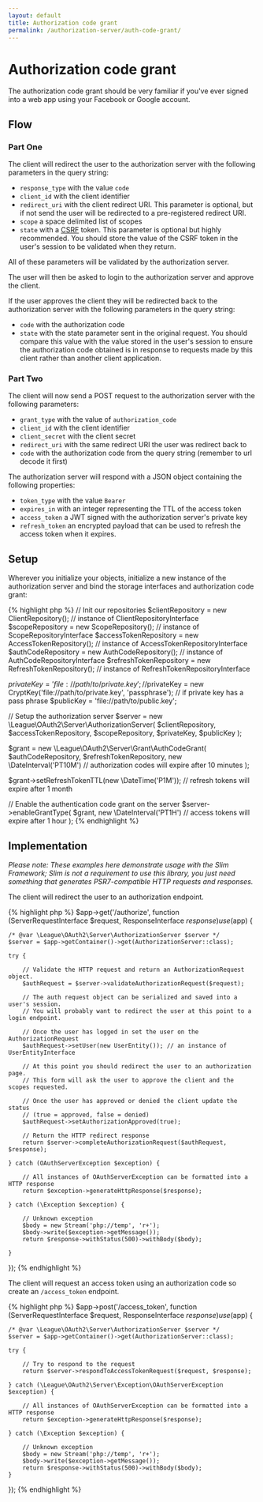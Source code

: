 ```yaml
---
layout: default
title: Authorization code grant
permalink: /authorization-server/auth-code-grant/
---
```


# Authorization code grant

The authorization code grant should be very familiar if you've ever signed into a web app using your Facebook or Google account.

## Flow

### Part One

The client will redirect the user to the authorization server with the following parameters in the query string:

* `response_type` with the value `code`
* `client_id` with the client identifier
* `redirect_uri` with the client redirect URI. This parameter is optional, but if not send the user will be redirected to a pre-registered redirect URI.
* `scope` a space delimited list of scopes
* `state` with a [CSRF](https://en.wikipedia.org/wiki/Cross-site_request_forgery) token. This parameter is optional but highly recommended. You should store the value of the CSRF token in the user's session to be validated when they return.

All of these parameters will be validated by the authorization server.

The user will then be asked to login to the authorization server and approve the client.

If the user approves the client they will be redirected back to the authorization server with the following parameters in the query string:

* `code` with the authorization code
* `state` with the state parameter sent in the original request. You should compare this value with the value stored in the user's session to ensure the authorization code obtained is in response to requests made by this client rather than another client application.

### Part Two

The client will now send a POST request to the authorization server with the following parameters:

* `grant_type` with the value of `authorization_code`
* `client_id` with the client identifier
* `client_secret` with the client secret
* `redirect_uri` with the same redirect URI the user was redirect back to
* `code` with the authorization code from the query string (remember to url decode it first)

The authorization server will respond with a JSON object containing the following properties:

* `token_type` with the value `Bearer`
* `expires_in` with an integer representing the TTL of the access token
* `access_token` a JWT signed with the authorization server's private key
* `refresh_token` an encrypted payload that can be used to refresh the access token when it expires.

## Setup

Wherever you initialize your objects, initialize a new instance of the authorization server and bind the storage interfaces and authorization code grant:

{% highlight php %}
// Init our repositories
$clientRepository = new ClientRepository(); // instance of ClientRepositoryInterface
$scopeRepository = new ScopeRepository(); // instance of ScopeRepositoryInterface
$accessTokenRepository = new AccessTokenRepository(); // instance of AccessTokenRepositoryInterface
$authCodeRepository = new AuthCodeRepository(); // instance of AuthCodeRepositoryInterface
$refreshTokenRepository = new RefreshTokenRepository(); // instance of RefreshTokenRepositoryInterface

$privateKey = 'file://path/to/private.key';
//$privateKey = new CryptKey('file://path/to/private.key', 'passphrase'); // if private key has a pass phrase
$publicKey = 'file://path/to/public.key';

// Setup the authorization server
$server = new \League\OAuth2\Server\AuthorizationServer(
    $clientRepository,
    $accessTokenRepository,
    $scopeRepository,
    $privateKey,
    $publicKey
);

$grant = new \League\OAuth2\Server\Grant\AuthCodeGrant(
     $authCodeRepository,
     $refreshTokenRepository,
     new \DateInterval('PT10M') // authorization codes will expire after 10 minutes
 );

$grant->setRefreshTokenTTL(new \DateTime('P1M')); // refresh tokens will expire after 1 month

// Enable the authentication code grant on the server
$server->enableGrantType(
    $grant,
    new \DateInterval('PT1H') // access tokens will expire after 1 hour
);
{% endhighlight %}

## Implementation

_Please note: These examples here demonstrate usage with the Slim Framework; Slim is not a requirement to use this library, you just need something that generates PSR7-compatible HTTP requests and responses._

The client will redirect the user to an authorization endpoint.

{% highlight php %}
$app->get('/authorize', function (ServerRequestInterface $request, ResponseInterface $response) use ($app) {
   
    /* @var \League\OAuth2\Server\AuthorizationServer $server */
    $server = $app->getContainer()->get(AuthorizationServer::class);
    
    try {
    
        // Validate the HTTP request and return an AuthorizationRequest object.
        $authRequest = $server->validateAuthorizationRequest($request);
        
        // The auth request object can be serialized and saved into a user's session.
        // You will probably want to redirect the user at this point to a login endpoint.
        
        // Once the user has logged in set the user on the AuthorizationRequest
        $authRequest->setUser(new UserEntity()); // an instance of UserEntityInterface
        
        // At this point you should redirect the user to an authorization page.
        // This form will ask the user to approve the client and the scopes requested.
        
        // Once the user has approved or denied the client update the status
        // (true = approved, false = denied)
        $authRequest->setAuthorizationApproved(true);
        
        // Return the HTTP redirect response
        return $server->completeAuthorizationRequest($authRequest, $response);
        
    } catch (OAuthServerException $exception) {
    
        // All instances of OAuthServerException can be formatted into a HTTP response
        return $exception->generateHttpResponse($response);
        
    } catch (\Exception $exception) {
    
        // Unknown exception
        $body = new Stream('php://temp', 'r+');
        $body->write($exception->getMessage());
        return $response->withStatus(500)->withBody($body);
        
    }
});
{% endhighlight %}

The client will request an access token using an authorization code so create an `/access_token` endpoint.

{% highlight php %}
$app->post('/access_token', function (ServerRequestInterface $request, ResponseInterface $response) use ($app) {

    /* @var \League\OAuth2\Server\AuthorizationServer $server */
    $server = $app->getContainer()->get(AuthorizationServer::class);

    try {
    
        // Try to respond to the request
        return $server->respondToAccessTokenRequest($request, $response);

    } catch (\League\OAuth2\Server\Exception\OAuthServerException $exception) {
    
        // All instances of OAuthServerException can be formatted into a HTTP response
        return $exception->generateHttpResponse($response);
        
    } catch (\Exception $exception) {
    
        // Unknown exception
        $body = new Stream('php://temp', 'r+');
        $body->write($exception->getMessage());
        return $response->withStatus(500)->withBody($body);
    }
});
{% endhighlight %}

